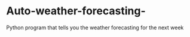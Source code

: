 # Auto-weather-forecasting-
Python program that tells you the weather forecasting for the next week

